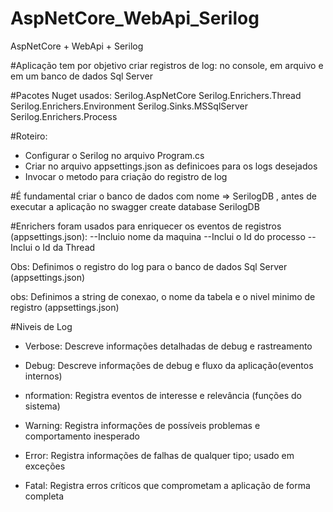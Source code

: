 # AspNetCore_WebApi_Serilog
AspNetCore + WebApi + Serilog

#Aplicação tem por objetivo criar registros de log: no console, em arquivo e em um banco de dados Sql Server

#Pacotes Nuget usados:
Serilog.AspNetCore
Serilog.Enrichers.Thread
Serilog.Enrichers.Environment
Serilog.Sinks.MSSqlServer
Serilog.Enrichers.Process

#Roteiro:

- Configurar o Serilog no arquivo Program.cs
- Criar no arquivo appsettings.json as definicoes para os logs desejados
- Invocar o metodo para criação do registro de log

#É fundamental criar o banco de dados com nome => SerilogDB , antes de executar a aplicação no swagger
create database SerilogDB

#Enrichers foram usados para enriquecer os eventos de registros (appsettings.json):
--Incluio nome da maquina
--Inclui o Id do processo
--Inclui o Id da Thread

Obs: Definimos o registro do log para o banco de dados Sql Server (appsettings.json)

obs: Definimos a string de conexao, o nome da tabela e o nivel minimo de registro (appsettings.json)

#Niveis de Log

- Verbose: Descreve informações detalhadas de debug e rastreamento

- Debug: Descreve informações de debug e fluxo da aplicação(eventos internos)

- nformation: Registra eventos de interesse e relevância (funções do sistema)

- Warning: Registra informações de possíveis problemas e comportamento inesperado

- Error: Registra informações de falhas de qualquer tipo; usado em exceções

- Fatal: Registra erros críticos que comprometam a aplicação de forma completa